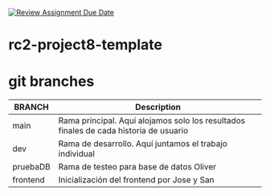 [![Review Assignment Due Date](https://classroom.github.com/assets/deadline-readme-button-24ddc0f5d75046c5622901739e7c5dd533143b0c8e959d652212380cedb1ea36.svg)](https://classroom.github.com/a/JvVj5M32)
# rc2-project8-template


# git branches

| BRANCH | Description |
|--------|-------------|
|  main  | Rama principal. Aquí alojamos solo los resultados finales de cada historia de usuario  |
|  dev  | Rama de desarrollo. Aquí juntamos el trabajo individual |
| pruebaDB | Rama de testeo para base de datos Oliver |
| frontend | Inicialización del frontend por Jose y San |
